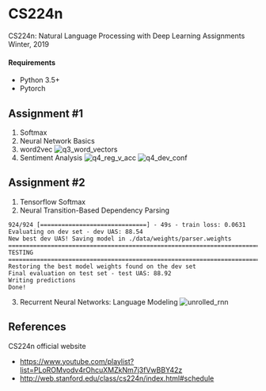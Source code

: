 # CS224n
CS224n: Natural Language Processing with Deep Learning Assignments Winter, 2019

#### Requirements
* Python 3.5+
* Pytorch


## Assignment #1 

1. Softmax
2. Neural Network Basics
3. word2vec
![q3_word_vectors](http://wx2.sinaimg.cn/large/006Fmjmcly1fgydqi2vq4j30m80godgi.jpg)
4. Sentiment Analysis
![q4_reg_v_acc](http://wx1.sinaimg.cn/large/006Fmjmcly1fgydrwwnsbj30m80godgn.jpg)
![q4_dev_conf](http://wx1.sinaimg.cn/large/006Fmjmcly1fgydrmd0wtj30m80gojrx.jpg)

## Assignment #2

1. Tensorflow Softmax
2. Neural Transition-Based Dependency Parsing

```
924/924 [==============================] - 49s - train loss: 0.0631    
Evaluating on dev set - dev UAS: 88.54
New best dev UAS! Saving model in ./data/weights/parser.weights
================================================================================
TESTING
================================================================================
Restoring the best model weights found on the dev set
Final evaluation on test set - test UAS: 88.92
Writing predictions
Done!
```

3. Recurrent Neural Networks: Language Modeling
![unrolled_rnn](http://wx3.sinaimg.cn/large/006Fmjmcly1fgzqfm9p4xj30p60bbdgu.jpg)


## References

CS224n official website
* https://www.youtube.com/playlist?list=PLoROMvodv4rOhcuXMZkNm7j3fVwBBY42z
* http://web.stanford.edu/class/cs224n/index.html#schedule
